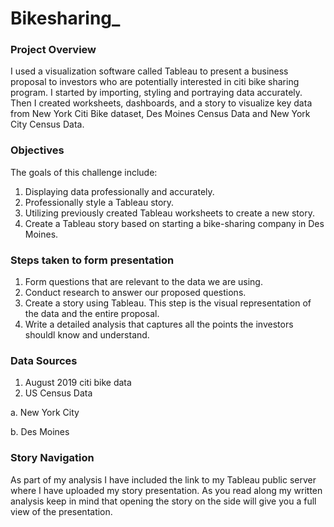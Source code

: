 # Bikesharing_

### Project Overview

I used a visualization software called Tableau to present a business proposal to investors who are potentially interested in citi bike sharing program. I started by importing, styling and portraying data accurately. Then I created worksheets, dashboards, and a story to visualize key data from New York Citi Bike dataset, Des Moines Census Data and New York City Census Data.

### Objectives

The goals of this challenge include:

1. Displaying data professionally and accurately.
2. Professionally style a Tableau story.
3. Utilizing previously created Tableau worksheets to create a new story.
4. Create a Tableau story based on starting a bike-sharing company in Des Moines.


### Steps taken to form presentation 

1. Form questions that are relevant to the data we are using.
2. Conduct research to answer our proposed questions.
3. Create a story using Tableau. This step is the visual representation of the data and the entire proposal.
4. Write a detailed analysis that captures all the points the investors shouldl know and understand. 

### Data Sources

1. August 2019 citi bike data
2. US Census Data

  a. New York City
  
  b. Des Moines
  
### Story Navigation

As part of my analysis I have included the link to my Tableau public server where I have uploaded my story presentation.
As you read along my written analysis keep in mind that opening the story on the side will give you a full view of the presentation. 
